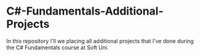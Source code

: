 # C#-Fundamentals-Additional-Projects

In this repository I'll we placing all additional projects that I've done during the C# Fundamentals course at Soft Uni. 
